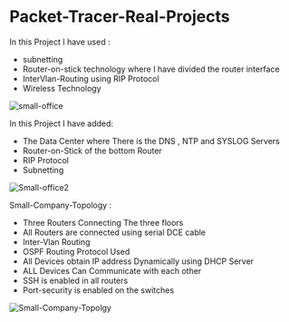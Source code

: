 # Packet-Tracer-Real-Projects
In this Project I have used :
  * subnetting
  * Router-on-stick technology where I have divided the router interface
  * InterVlan-Routing using RIP Protocol
  * Wireless Technology
    
![small-office](https://github.com/user-attachments/assets/7dcaa8ea-c4f0-402f-aeac-f26815da9bf4)

In this Project I have added:
 * The Data Center where There is the DNS , NTP and SYSLOG Servers
 * Router-on-Stick of the bottom Router
 * RIP Protocol
 * Subnetting

![Small-office2](https://github.com/user-attachments/assets/6d0bd41d-e434-489b-b241-d9fc28071c84)

Small-Company-Topology :
 * Three Routers Connecting The three floors
 * All Routers are connected using serial DCE cable
 * Inter-Vlan Routing
 * OSPF Routing Protocol Used
 * All Devices obtain IP address Dynamically using DHCP Server
 * ALL Devices Can Communicate with each other
 * SSH is enabled in all routers
 * Port-security is enabled on the switches
   
![Small-Company-Topolgy](https://github.com/user-attachments/assets/d75492c8-9a4c-4f63-9319-2719753c36fe)


